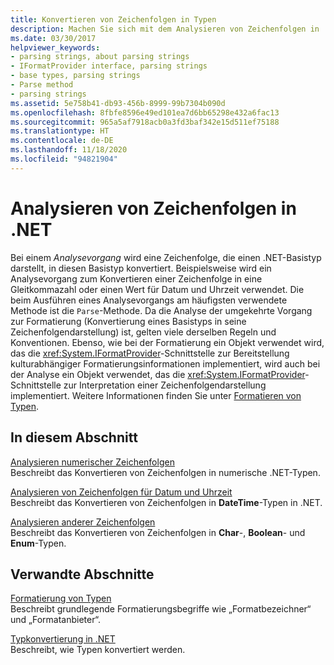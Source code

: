 ```yaml
---
title: Konvertieren von Zeichenfolgen in Typen
description: Machen Sie sich mit dem Analysieren von Zeichenfolgen in .NET vertraut. Beim Analysieren wird eine Zeichenfolge, die einen .NET-Basistyp darstellt, in diesen Basistyp konvertiert. Das Analysieren ist der entgegengesetzte Vorgang zum Formatieren.
ms.date: 03/30/2017
helpviewer_keywords:
- parsing strings, about parsing strings
- IFormatProvider interface, parsing strings
- base types, parsing strings
- Parse method
- parsing strings
ms.assetid: 5e758b41-db93-456b-8999-99b7304b090d
ms.openlocfilehash: 8fbfe8596e49ed101ea7d6bb65298e432a6fac13
ms.sourcegitcommit: 965a5af7918acb0a3fd3baf342e15d511ef75188
ms.translationtype: HT
ms.contentlocale: de-DE
ms.lasthandoff: 11/18/2020
ms.locfileid: "94821904"
---
```

# <a name="parse-strings-in-net"></a>Analysieren von Zeichenfolgen in .NET

Bei einem *Analysevorgang* wird eine Zeichenfolge, die einen .NET-Basistyp darstellt, in diesen Basistyp konvertiert. Beispielsweise wird ein Analysevorgang zum Konvertieren einer Zeichenfolge in eine Gleitkommazahl oder einen Wert für Datum und Uhrzeit verwendet. Die beim Ausführen eines Analysevorgangs am häufigsten verwendete Methode ist die `Parse`-Methode. Da die Analyse der umgekehrte Vorgang zur Formatierung (Konvertierung eines Basistyps in seine Zeichenfolgendarstellung) ist, gelten viele derselben Regeln und Konventionen. Ebenso, wie bei der Formatierung ein Objekt verwendet wird, das die <xref:System.IFormatProvider>-Schnittstelle zur Bereitstellung kulturabhängiger Formatierungsinformationen implementiert, wird auch bei der Analyse ein Objekt verwendet, das die <xref:System.IFormatProvider>-Schnittstelle zur Interpretation einer Zeichenfolgendarstellung implementiert. Weitere Informationen finden Sie unter [Formatieren von Typen](formatting-types.md).

## <a name="in-this-section"></a>In diesem Abschnitt
 [Analysieren numerischer Zeichenfolgen](parsing-numeric.md)\
 Beschreibt das Konvertieren von Zeichenfolgen in numerische .NET-Typen.

 [Analysieren von Zeichenfolgen für Datum und Uhrzeit](parsing-datetime.md)\
 Beschreibt das Konvertieren von Zeichenfolgen in **DateTime**-Typen in .NET.

 [Analysieren anderer Zeichenfolgen](parsing-other.md)\
 Beschreibt das Konvertieren von Zeichenfolgen in **Char**-, **Boolean**- und **Enum**-Typen.

## <a name="related-sections"></a>Verwandte Abschnitte
 [Formatierung von Typen](formatting-types.md)\
 Beschreibt grundlegende Formatierungsbegriffe wie „Formatbezeichner“ und „Formatanbieter“.

 [Typkonvertierung in .NET](type-conversion.md)\
 Beschreibt, wie Typen konvertiert werden.
